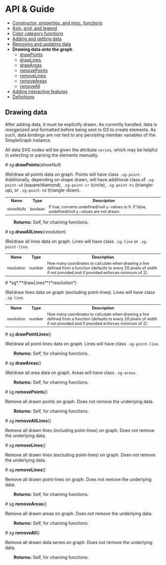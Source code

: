 # API & Guide #

* [Constructor, properties, and misc. functions](./README.md)
* [Axis, grid, and legend](./axis-grid-legend.md)
* [Color category functions](./color.md)
* [Adding and getting data](./add-data.md)
* [Removing and updating data](./mod-data.md)
* **Drawing data onto the graph**
  * [drawPoints](API.md#sg-draw-points)
  * [drawLines](API.md#sg-draw-lines)
  * [drawAreas](API.md#sg-draw-areas)
  * [removePoints](API.md#sg-remove-points)
  * [removeLines](API.md#sg-remove-lines)
  * [removeAreas](API.md#sg-remove-areas)
  * [removeAll](API.md#sg-remove-all)
* [Adding interactive features](./interactivity.md)
* [Definitions](./defs.md)

## Drawing data ##

After adding data, it must be explicitly drawn. As currently handled, data is reorganized and formatted before being sent to D3 to create elements. As such, data bindings are not tied to any persisting member variables of the SimpleGraph instance.

All data SVG nodes will be given the attribute `series`, which may be helpful in selecting or parsing the elements manually.

<a name="drawPoints">#</a> *sg*.**drawPoints**(*showNull*)

(Re)draw all points data on graph. Points will have class `.sg-point`. Additionally, depending on shape drawn, will have additional class of `.sg-point-sd` (square/diamond), `.sg-point-cr` (circle), `.sg-point-tu` (triangle-up), or `.sg-point-td` (triangle-down).

<table style="font-size:0.9em;">
  </tbody>
    <tr>
      <th>Name</th><th>Type</th><th>Description</th>
    </tr>
    <tr>
      <td>showNulls</td><td>boolean</td><td>If true, converts undefined/null y-values to 0. If false, undefined/null y-values are not drawn.</td>
    </tr>
  </tbody>
</table>

&nbsp; &nbsp; &nbsp; &nbsp;**Returns:** Self, for chaining functions.

<a name="drawLines">#</a> *sg*.**drawAllLines**(*resolution*)

(Re)draw all lines data on graph. Lines will have class `.sg-line` or `.sg-point-line`.

<table style="font-size:0.9em;">
  </tbody>
    <tr>
      <th>Name</th><th>Type</th><th>Description</th>
    </tr>
    <tr>
      <td>resolution</td><td>number</td><td>How many coordinates to calculate when drawing a line defined from a function (defaults to every 20 pixels of width if not provided and if provided enforces minimum of 2).</td>
    </tr>
  </tbody>
</table>
<a name="drawLines">#</a> *sg*.**drawLines**(*resolution*)

(Re)draw lines data on graph (excluding point-lines). Lines will have class `.sg-line`.

<table style="font-size:0.9em;">
  </tbody>
    <tr>
      <th>Name</th><th>Type</th><th>Description</th>
    </tr>
    <tr>
      <td>resolution</td><td>number</td><td>How many coordinates to calculate when drawing a line defined from a function (defaults to every 20 pixels of width if not provided and if provided enforces minimum of 2).</td>
    </tr>
  </tbody>
</table>

<a name="drawPointLines">#</a> *sg*.**drawPointLines**()

(Re)draw all point-lines data on graph. Lines will have class `.sg-point-line`.

&nbsp; &nbsp; &nbsp; &nbsp;**Returns:** Self, for chaining functions.

<a name="drawAreas">#</a> *sg*.**drawAreas**()

(Re)draw all area data on graph. Areas will have class `.sg-areas`.

&nbsp; &nbsp; &nbsp; &nbsp;**Returns:** Self, for chaining functions.

<a name="removePoints">#</a> *sg*.**removePoints**()

Remove all drawn points on graph. Does not remove the underlying data.

&nbsp; &nbsp; &nbsp; &nbsp;**Returns:** Self, for chaining functions.

<a name="removeLines">#</a> *sg*.**removeAllLines**()

Remove all drawn lines (including point-lines) on graph. Does not remove the underlying data.

<a name="removeLines">#</a> *sg*.**removeLines**()

Remove all drawn lines (excluding point-lines) on graph. Does not remove the underlying data.

<a name="removePointLines">#</a> *sg*.**removeLines**()

Remove all drawn point-lines on graph. Does not remove the underlying data.

&nbsp; &nbsp; &nbsp; &nbsp;**Returns:** Self, for chaining functions.

<a name="removeAreas">#</a> *sg*.**removeAreas**()

Remove all drawn areas on graph. Does not remove the underlying data.

&nbsp; &nbsp; &nbsp; &nbsp;**Returns:** Self, for chaining functions.

<a name="removeAll">#</a> *sg*.**removeAll**()

Remove all drawn data series on graph. Does not remove the underlying data.

&nbsp; &nbsp; &nbsp; &nbsp;**Returns:** Self, for chaining functions.